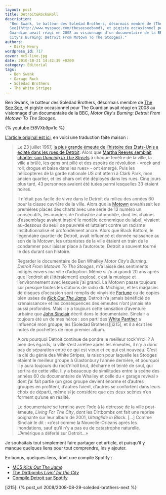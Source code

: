 ```yaml
---
layout: post
title: Detroit&Rock&Roll
description:
  "Ben Swank, le batteur des Soledad Brothers, désormais membre de [The See
  See](http://www.myspace.com/theseeseeband), et pigiste occasionnel pour The
  Guardian avait réagi en 2008 au visionnage d'un documentaire de la BBC, {Motor
  City's Burning: Detroit From Motown To The Stooges}."
authors:
  - Dirty Henry
wordpress_id: 717
cover: mc5-live.jpg
date: 2010-10-21 14:42:39 +0200
category: Éditorial
tags:
  - Ben Swank
  - Garage Rock
  - Soledad Brothers
  - The White Stripes
---
```


Ben Swank, le batteur des Soledad Brothers, désormais membre de
[The See See](http://www.myspace.com/theseeseeband), et pigiste occasionnel pour
The Guardian avait réagi en 2008 au visionnage d'un documentaire de la BBC,
_Motor City's Burning: Detroit From Motown To The Stooges_.

{% youtube Et8VXb9pv1c %}

[L'article original est ici](http://www.guardian.co.uk/music/2008/mar/01/popandrock.features16),
en voici une traduction faite maison :

> Le 23 juillet 1967,
> [la plus grande émeute de l’histoire des Etats-Unis a éclaté dans les rues de Detroit](http://en.wikipedia.org/wiki/1967_Detroit_riot).
> Alors que
> [Martha Reeves semblait chanter son _Dancing In The Streets_](http://www.youtube.com/watch?v=CdvITn5cAVc)
> à chaque fenêtre de la ville, la ville a brûlé, les gens ont pillé et des
> espoirs de révolution - «rock and roll, drogue et baise dans les rues» - ont
> émergé. Puis les hélicoptères de la garde nationale US ont atterri à Clark
> Park, mon ancien quartier, et les chars ont été déployés dans les rues. Cinq
> jours plus tard, 43 personnes avaient été tuées parmi lesquelles 33 étaient
> noires.
>
> Il n'était pas facile de vivre dans le Detroit du milieu des années 60 pour la
> classe ouvrière de la ville. Alors que la
> [Motown](http://fr.wikipedia.org/wiki/Motown) envahissait les premières places
> des charts avec une série de 13 numéro un consécutifs, les ouvriers de
> l’industrie automobile, dont les chaînes d’assemblage avaient inspiré le
> modèle économique du label, vivaient au-dessous du seuil de pauvreté et
> luttaient contre un racisme institutionnalisé et profondément ancré. Alors que
> Black Bottom, le légendaire quartier de Detroit, avait influencé et donnée
> naissance au son de la Motown, les urbanistes de la ville étaient en train de
> le condamner pour laisser place à l’autoroute. Detroit a souvent tourné le dos
> durant son histoire.
>
> Regarder le documentaire de Ben Whalley _Motor City’s Burning: Detroit From
> Motown To The Stooges_, m’a laissé des sentiments mitigés envers ma ville
> d’adoption. Même si j’y ai grandi 20 ans après que l’endroit ait
> (littéralement) explosé, c’est la musique et l’environnement avec lesquels
> j’ai grandi. La Motown passe toujours sur presque toutes les stations de radio
> du Michigan, et les magasins de disques d’occasion sont remplis de vinyls de
> [Fortune](http://en.wikipedia.org/wiki/Fortune_Records) ou de copies bien
> usées de
> [_Kick Out The Jams_](http://fr.wikipedia.org/wiki/Kick_Out_the_Jams). Detroit
> n’a jamais bénéficié de «renaissance» et les conséquences des émeutes n’ont
> jamais été aussi profondes. Mais il y a toujours cette sensation d’aventure
> urbaine que [John Sinclair][1] décrit dans le documentaire. Sinclair a
> toujours été un de mes héros : son parti des
> [White Panther](http://en.wikipedia.org/wiki/White_Panther_Party) a influencé
> mon groupe, les [Soledad Brothers][i215], et il a écrit les notes de pochettes
> de mon premier album.
>
> Alors pourquoi Detroit continue de pondre le meilleur rock’n’roll ? A bien des
> égards, la ville s’est arrêtée après les émeutes, il n’y a donc pas de
> séparation entre ce qui est vieux et ce qui est nouveau. C’est la clé du génie
> des White Stripes, la raison pour laquelle les Stooges étaient le meilleur
> groupe à Glastonbury l’année dernière, et pourquoi il y aura toujours du
> rock’n’roll brut, décharné et teinté de soul, qui sortira de cette ville. Il y
> a beaucoup de similitudes entre la scène des années 60 du documentaire de
> Whalley et celle du « garage revival » dont j’ai fait partie (un gros groupe
> devient énorme et d’autres groupes en profitent, d’autres fuient, d’autres se
> confortent dans leurs choix de départ), même si je considère que ces deux
> scènes n’en forment qu’une en réalité.
>
> Le documentaire se termine avec l’ode à la détresse de la ville post-émeute,
> _Living For The City_, dont les Dirtbombs ont fait une reprise poignante sur
> leur album de 2001, _Ultraglide in Black_. […] Comme Sinclair le dit : «c’est
> comme la Nouvelle-Orléans après les inondations, sauf qu’il n’y a pas eu de
> catastrophe naturelle. L’Amérique a déferlé sur Detroit…»

Je souhaitais tout simplement faire partager cet article, et puisqu'il y manque
quelques liens pour tout comprendre, les y ajouter.

En bonus, quelques liens, dont une compile Spotify :

- [MC5 _Kick Out The Jams_](http://www.youtube.com/watch?v=iM6nasmkg7A)
- [The Dirtbombs _Livin' for the City_](http://www.deezer.com/listen-2068265)
- [Compile Detroit sur Spotify](http://open.spotify.com/user/dirtyhenry/playlist/1RLY05XUpE2GH92qaol6X6)

[1]: https://fr.wikipedia.org/wiki/John_Sinclair_(poète)

[i215]: {% post_url 2008/2008-08-29-soleded-brothers-next %}
